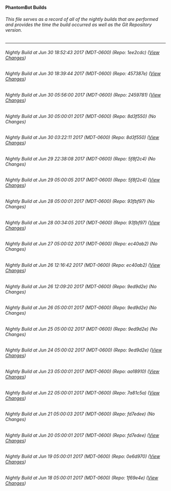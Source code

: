 **PhantomBot Builds**

###### This file serves as a record of all of the nightly builds that are performed and provides the time the build occurred as well as the Git Repository version.
-------------------------------------------------------------------------------------------------------------
###### Nightly Build at Jun 30 18:52:43 2017 (MDT-0600) (Repo: 1ee2cdc) ([View Changes](https://github.com/PhantomBot/PhantomBot/compare/457387e...1ee2cdc))
###### Nightly Build at Jun 30 18:39:44 2017 (MDT-0600) (Repo: 457387e) ([View Changes](https://github.com/PhantomBot/PhantomBot/compare/2459781...457387e))
###### Nightly Build at Jun 30 05:56:00 2017 (MDT-0600) (Repo: 2459781) ([View Changes](https://github.com/PhantomBot/PhantomBot/compare/8d3f550...2459781))
###### Nightly Build at Jun 30 05:00:01 2017 (MDT-0600) (Repo: 8d3f550) (No Changes)
###### Nightly Build at Jun 30 03:22:11 2017 (MDT-0600) (Repo: 8d3f550) ([View Changes](https://github.com/PhantomBot/PhantomBot/compare/5f8f2c4...8d3f550))
###### Nightly Build at Jun 29 22:38:08 2017 (MDT-0600) (Repo: 5f8f2c4) (No Changes)
###### Nightly Build at Jun 29 05:00:05 2017 (MDT-0600) (Repo: 5f8f2c4) ([View Changes](https://github.com/PhantomBot/PhantomBot/compare/93fbf97...5f8f2c4))
###### Nightly Build at Jun 28 05:00:01 2017 (MDT-0600) (Repo: 93fbf97) (No Changes)
###### Nightly Build at Jun 28 00:34:05 2017 (MDT-0600) (Repo: 93fbf97) ([View Changes](https://github.com/PhantomBot/PhantomBot/compare/ec40ab2...93fbf97))
###### Nightly Build at Jun 27 05:00:02 2017 (MDT-0600) (Repo: ec40ab2) (No Changes)
###### Nightly Build at Jun 26 12:16:42 2017 (MDT-0600) (Repo: ec40ab2) ([View Changes](https://github.com/PhantomBot/PhantomBot/compare/9ed9d2e...ec40ab2))
###### Nightly Build at Jun 26 12:09:20 2017 (MDT-0600) (Repo: 9ed9d2e) (No Changes)
###### Nightly Build at Jun 26 05:00:01 2017 (MDT-0600) (Repo: 9ed9d2e) (No Changes)
###### Nightly Build at Jun 25 05:00:02 2017 (MDT-0600) (Repo: 9ed9d2e) (No Changes)
###### Nightly Build at Jun 24 05:00:02 2017 (MDT-0600) (Repo: 9ed9d2e) ([View Changes](https://github.com/PhantomBot/PhantomBot/compare/aa18910...9ed9d2e))
###### Nightly Build at Jun 23 05:00:01 2017 (MDT-0600) (Repo: aa18910) ([View Changes](https://github.com/PhantomBot/PhantomBot/compare/7a81c5a...aa18910))
###### Nightly Build at Jun 22 05:00:01 2017 (MDT-0600) (Repo: 7a81c5a) ([View Changes](https://github.com/PhantomBot/PhantomBot/compare/fd7edee...7a81c5a))
###### Nightly Build at Jun 21 05:00:03 2017 (MDT-0600) (Repo: fd7edee) (No Changes)
###### Nightly Build at Jun 20 05:00:01 2017 (MDT-0600) (Repo: fd7edee) ([View Changes](https://github.com/PhantomBot/PhantomBot/compare/0e6d970...fd7edee))
###### Nightly Build at Jun 19 05:00:01 2017 (MDT-0600) (Repo: 0e6d970) ([View Changes](https://github.com/PhantomBot/PhantomBot/compare/1f69e4e...0e6d970))
###### Nightly Build at Jun 18 05:00:01 2017 (MDT-0600) (Repo: 1f69e4e) ([View Changes](https://github.com/PhantomBot/PhantomBot/compare/a19be79...1f69e4e))
